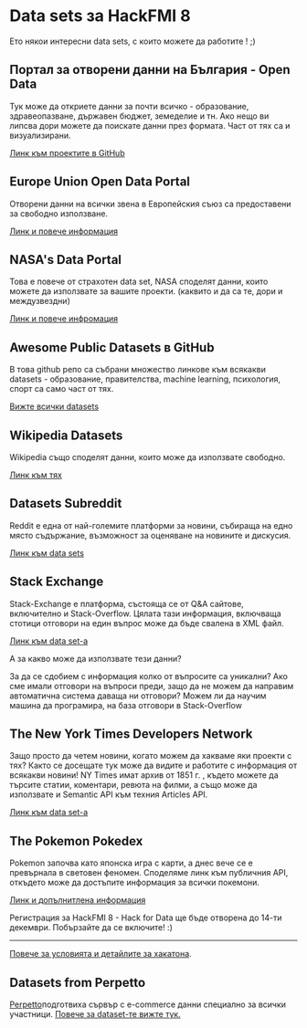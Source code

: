 # Data sets за HackFMI 8

Ето някои интересни data sets, с които можете да работите ! ;)

## Портал за отворени данни на България - Open Data

Тук може да откриете данни за почти всичко - образование, здравеопазване, държавен бюджет, земеделие и тн. Ако нещо ви липсва дори можете да поискате данни през формата. Част от тях са и визуализирани.

[Линк към проектите в GitHub](https://github.com/governmentbg)

## Europe Union Open Data Portal

Отворени данни на всички звена в  Европейския съюз са предоставени за свободно използване. 

[Линк и повече информация](http://data.europa.eu/euodp/en/data/)

## NASA's Data Portal

Това е повече от страхотен data set, NASA споделят данни, които можете да използвате за вашите проекти. (каквито и да са те, дори и междузвездни)

[Линк и повече инфромация](https://data.nasa.gov/data)

## Awesome Public Datasets в GitHub

В това github репо са събрани множество линкове към всякакви datasets - образование, правителства, machine learning, психология, спорт са само част от тях.

[Вижте всички datasets](https://github.com/caesar0301/awesome-public-datasets)

## Wikipedia Datasets

Wikipedia също споделят данни, които може да използватe свободно. 

[Линк към тях](https://en.wikipedia.org/wiki/Wikipedia:Database_download)

## Datasets Subreddit

Reddit е една от най-големите платформи за новини, събираща на едно място съдържание, възможност за оценяване на новините и дискусия. 

[Линк към data sets](https://www.reddit.com/r/datasets/) 

## Stack Exchange 

Stack-Exchange е платформа, състояща се от Q&A сайтове, включително и Stack-Overflow. Цялата тази информация, включваща стотици отговори на един въпрос може да бъде свалена в XML файл.

[Линк към data set-a](https://archive.org/details/stackexchange)

А за какво може да използвате тези данни?

За да се сдобием с информация колко от въпросите са уникални? Ако сме имали отговори на въпроси преди, защо да не можем да направим автоматична система даваща ни отговори?
Можем ли да научим машина да програмира, на база отговори в Stack-Overflow 

## The New York Times Developers Network 

Защо просто да четем новини, когато можем да хакваме яки проекти с тях? 
Както се досещате тук може да видите и работите с информация от всякакви новини! 
NY Times имат архив от 1851 г. , където можете да търсите статии, коментари, ревюта на филми, а също може да използвате и Semantic API към техния Articles API.

[Линк към data set-a](http://developer.nytimes.com/)

## The Pokemon Pokedex

Pokemon започва като японска игра с карти, а днес вече се е превърнала в световен феномен. Споделяме линк към публичния API, откъдето може да достъпите информация за всички покемони.

[Линк и допълнитлена информация](http://pokeapi.co/docsv2/#info)

Регистрация за HackFMI 8 - Hack for Data ще бъде отворена до 14-ти декември. Побързайте да се включите! :) 

---
[Повече за условията и детайлите за хакатона](http://hackfmi.com/). 

## Datasets from Perpetto

[Perpetto](https://www.perpetto.com/)подготвиха сървър с e-commerce данни специално за всички участници. [Повече за dataset-те вижте тук.](https://github.com/Perpetto/hack4data_setup)


